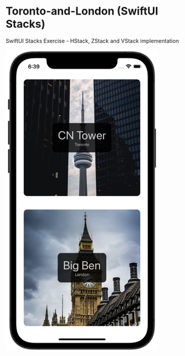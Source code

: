 # Toronto-and-London (SwiftUI Stacks)
SwiftUI Stacks Exercise - HStack, ZStack and VStack implementation

<img src="screenshot.png" width=400>

